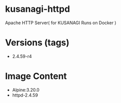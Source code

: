 # kusanagi-httpd

Apache HTTP Server( for KUSANAGI Runs on Docker )

# Versions (tags)

- 2.4.59-r4

# Image Content

- Alpine:3.20.0
- httpd-2.4.59

